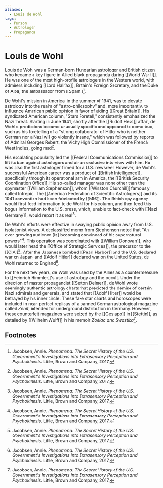 ```yaml
---
aliases:
  - Louis de Wohl
tags:
  - Person
  - Astrologer
  - Propaganda
---
```

# Louis de Wohl

Louis de Wohl was a German-born Hungarian astrologer and British citizen who became a key figure in Allied black propaganda during [[World War II]]. He was one of the most high-profile astrologers in the Western world, with admirers including [[Lord Halifax]], Britain's Foreign Secretary, and the Duke of Alba, the ambassador from [[Spain]][^1].

De Wohl's mission in America, in the summer of 1941, was to elevate astrology into the realm of "astro-philosophy" and, more importantly, to influence American public opinion in favor of aiding [[Great Britain]]. His syndicated American column, "Stars Foretell," consistently emphasized the Nazi threat. Starting in June 1941, shortly after the [[Rudolf Hess]] affair, de Wohl's predictions became unusually specific and appeared to come true, such as his foretelling of a "strong collaborator of Hitler who is neither German nor a Nazi will go violently insane," which was followed by reports of Admiral Georges Robert, the Vichy High Commissioner of the French West Indies, going mad[^1].

His escalating popularity led the [[Federal Communications Commission]] to lift its ban against astrologers and air an exclusive interview with him. He was also the first astrologer filmed for a U.S. newsreel. However, de Wohl's successful American career was a product of [[British Intelligence]], specifically through its operational arm in America, the [[British Security Coordination Office]]. His so-called manager was none other than the spymaster [[William Stephenson]], whom [[Winston Churchill]] famously called Intrepid. The [[American Federation of Scientific Astrologers]] and its 1941 convention had been fabricated by [[MI6]]. The British spy agency would first feed information to de Wohl for his column, and then feed this bogus information to the U.S. press, which, unable to fact-check with [[Nazi Germany]], would report it as real[^1].

De Wohl's efforts were effective in swaying public opinion away from U.S. isolationist views. A declassified memo from Stephenson noted that "An ever-growing audience [is] becoming convinced of his supernatural powers"[^1]. This operation was coordinated with [[William Donovan]], who would later head the [[Office of Strategic Services]], the precursor to the [[CIA]][^1]. After the Japanese bombed [[Pearl Harbor]] and the U.S. declared war on Japan, and [[Adolf Hitler]] declared war on the United States, de Wohl returned to England[^1].

For the next few years, de Wohl was used by the Allies as a countermeasure to [[Heinrich Himmler]]'s use of astrology and the occult. Under the direction of master propagandist [[Sefton Delmer]], de Wohl wrote seemingly authentic astrology charts that predicted the demise of certain Nazi admirals and generals, and stated that [[Adolf Hitler]] would be betrayed by his inner circle. These fake star charts and horoscopes were included in near-perfect replicas of a banned German astrological magazine called *Zenit*, intended for underground distribution in Germany. However, these counterfeit magazines were seized by the [[Gestapo]] in [[Stettin]], as detailed by [[Wilhelm Wulff]] in his memoir *Zodiac and Swastika*[^1].

## Footnotes
[^1]: Jacobsen, Annie. *Phenomena: The Secret History of the U.S. Government's Investigations into Extrasensory Perception and Psychokinesis*. Little, Brown and Company, 2017.
